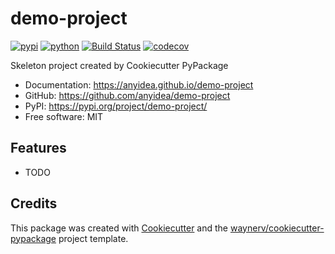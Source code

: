 # demo-project


[![pypi](https://img.shields.io/pypi/v/demo-project.svg)](https://pypi.org/project/demo-project/)
[![python](https://img.shields.io/pypi/pyversions/demo-project.svg)](https://pypi.org/project/demo-project/)
[![Build Status](https://github.com/anyidea/demo-project/actions/workflows/dev.yml/badge.svg)](https://github.com/anyidea/demo-project/actions/workflows/dev.yml)
[![codecov](https://codecov.io/gh/anyidea/demo-project/branch/main/graphs/badge.svg)](https://codecov.io/github/anyidea/demo-project)



Skeleton project created by Cookiecutter PyPackage


* Documentation: <https://anyidea.github.io/demo-project>
* GitHub: <https://github.com/anyidea/demo-project>
* PyPI: <https://pypi.org/project/demo-project/>
* Free software: MIT


## Features

* TODO

## Credits

This package was created with [Cookiecutter](https://github.com/audreyr/cookiecutter) and the [waynerv/cookiecutter-pypackage](https://github.com/waynerv/cookiecutter-pypackage) project template.
